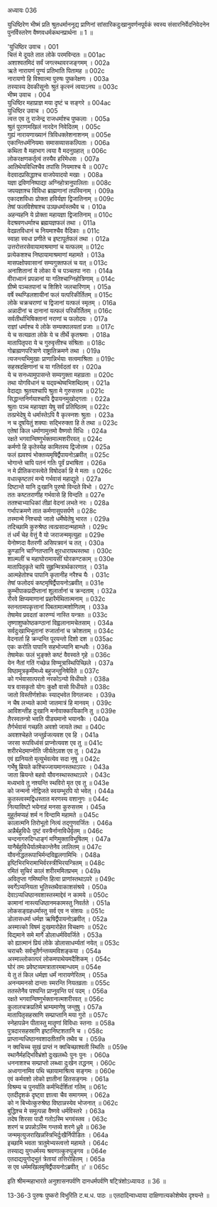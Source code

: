 अध्यायः 036

युधिष्ठिरेण भीष्मं प्रति श्रुतधर्माननूद्य प्राणिनां सांसारिकदुःखानुवर्णनपूर्वकं स्वस्य संसारनिर्वेदनिवेदनेन पुनर्विस्तरेण वैष्णवधर्मकथनप्रार्थना ॥ 1 ॥
	
\'युधिष्ठिर उवाच ।	001  
चित्तं मे दूयते तात लोके परमविन्दतः ॥	001ac  
अशाश्वतमिदं सर्वं जगत्स्थावरजङ्गमम् ।	002a  
ऋते नारायणं पुण्यं प्रतिभाति पितामह ॥	002c  
नारायणो हि विश्वात्मा पुरुषः पुष्करेक्षणः ।	003a  
तस्यास्य देवकीसूनोः श्रुतं कृत्स्नं त्वयाऽनघ ॥	003c  
भीष्म उवाच ।	004  
युधिष्ठिर महाप्राज्ञ मया दृष्टं च सङ्गरे ॥	004ac  
युधिष्ठिर उवाच ।	005  
त्वत्त एव तु राजेन्द्र राजधर्माश्च पुष्कलाः ।	005a  
श्रुतं पुराणमखिलं नारदेन निवेदितम् ।	005c  
गुह्यं नारायणाख्यानं त्रिविधक्लेशनाशनम् ॥	005e  
एकान्तिधर्मनियमाः समासव्यासकल्पिताः ।	006a  
कथिता वै महाभाग त्वया वै मदनुग्रहात् ॥	006c  
लोकरक्षणकर्तृत्वं तस्यैव हरिमेधसः ।	007a  
आतिथेयविधिश्चैव तपांसि नियमाश्च ये ॥	007c  
वेदवादप्रसिद्धाश्च वाजपेयादयो मखाः ।	008a  
यज्ञा द्रविणनिष्पाद्या अग्निहोत्रानुपालिताः ॥	008c  
जपयज्ञाश्च विविधा ब्राह्मणानां तपस्विनाम् ।	009a  
एकादशविधाः प्रोक्ता हविर्यज्ञा द्विजातिनाम् ॥	009c  
तेषां फलविशेषाश्च उञ्छधर्मास्तथैव च ।	010a  
अहन्यहनि ये प्रोक्ता महायज्ञा द्विजातिनाम् ॥	010c  
वेदश्रवणधर्माश्च ब्रह्मयज्ञफलं तथा ।	011a  
वेदव्रतविधानं च नियमाश्चैव वैदिकाः ॥	011c  
स्वाहा स्वधा प्रणीते च इष्टापूर्तफलं तथा ।	012a  
उत्तरोत्तरसेवायामाश्रमाणां च यत्फलम् ॥	012c  
प्रत्येकशश्च निष्ठायामाश्रमाणां महामते ।	013a  
मासपक्षोपवासानां सम्यगुक्तफलं च यत् ॥	013c  
अनाशितानां ये लोका ये च पञ्चतपा नराः ।	014a  
वीराध्वानं प्रपन्नानां या गतिश्चाग्निहोत्रिणाम् ॥	014c  
ग्रीष्मे पञ्चतपानां च शिशिरे जलचारिणाम् ।	015a  
वर्षे स्थण्डिलशायीनां फलं यत्परिकीर्तितम् ॥	015c  
लोके चक्रचराणां च द्विजानां यत्फलं स्मृतम् ।	016a  
अन्नादीनां च दानानां यत्फलं परिकीर्तितम् ॥	016c  
सर्वतीर्थाभिषिक्तानां नराणां च फलोदयः ।	017a  
राज्ञां धर्माश्च ये लोके सम्यक्पालयतां प्रजाः ॥	017c  
ये च सत्यव्रता लोके ये च तीर्थे कृतश्रमाः ।	018a  
मातापितृपरा ये च गुरुवृत्तीश्च संश्रिताः ॥	018c  
गोब्राह्मणपरित्राणे राष्ट्रातिक्रमणे तथा ।	019a  
त्यजन्त्यभिमुखाः प्राणान्निर्भयाः सत्वमाश्रिताः ॥	019c  
सहस्रदक्षिणानां च या गतिर्वदतां वर ।	020a  
ये च सनध्यामुपासन्ते सम्यगुक्ता महाव्रताः ॥	020c  
तथा योगविधानं च यद्ग्रन्थेष्वभिशब्दितम् ।	021a  
वेदाद्याः श्रुतयश्चापि श्रुता मे गुरुसत्तम ॥	021c  
सिद्धान्तनिर्णयाश्चापि द्वैपायनमुखोद्गताः ।	022a  
श्रुताः पञ्च महायज्ञा येषु सर्वं प्रतिष्ठितम् ॥	022c  
तत्प्रभेदेषु ये धर्मास्तेऽपि वै कृत्स्नशः श्रुताः ।	023a  
न च दूषयितुं शक्याः सद्भिरुक्ता हि ते तथा ॥	023c  
एतेषां किल धर्माणामुत्तमो वैष्णवो विधिः ।	024a  
रक्षते भगवान्विष्णुर्भक्तमात्मशरीरवत् ॥	024c  
कर्मणो हि कृतेस्येह कामितस्य द्विजोत्तम ।	025a  
फलं ह्यवश्यं भोक्तव्यमृषिर्द्वैपायनोऽब्रवीत् ॥	025c  
भोगान्ते चापि पतनं गतिः पूर्वं प्रभाषिता ।	026a  
न मे प्रीतिकरास्त्वेते विषोदर्का हि मे मताः ॥	026c  
वधात्कृष्टतरं मन्ये गर्भवासं महाद्युते ।	027a  
दिष्टान्ते यानि दुःखानि पुरुषो विन्दते विभो ।	027c  
ततः कष्टतराणीह गर्भवासे हि विन्दति ॥	027e  
ततश्चाभ्याधिकां तीव्रां वेदनां लभते नरः ।	028a  
गर्भापक्रमणे तात कर्मणासुपसर्पणे ॥	028c  
तस्मान्मे निश्चयो जातो धर्मेष्वेतेषु भारत ।	029a  
तदिच्छामि कुरुश्रेष्ठ त्वत्प्रसादान्महामते ।	029c  
तं धर्मं चेह वेत्तुं वै यो जराजन्ममृत्युहा ॥	029e  
येनोष्णदा वैतरणी असिपत्रवनं च तत् ।	030a  
कुण्डानि चाग्नितप्तानि क्षुरधारापथस्तथा ।	030c  
शाल्मलीं च महाघोरामायसीं घोरकण्टकाम् ॥	030e  
मातापितृकृते चापि सुहृन्मित्रार्थकारणात् ।	031a  
आत्महेतोश्च पापानि कृतानीह नरैश्च यैः ।	031c  
तेषां फलोदयं कष्टमृषिर्द्वैपायनोऽब्रवीत् ॥	031e  
कुम्भीपाकप्रदीप्तानां शूलार्तानां च क्रन्दताम् ।	032a  
रौरवे क्षिप्यमाणानां प्रहारैर्मथितात्मनाम् ॥	032c  
स्तनतामपकृत्तानां पिबतामात्मशोणितम् ।	033a  
तेषामेव प्रवदतां कारुण्यं नास्ति यन्त्रतः ॥	033c  
तृष्णाशुष्कोष्ठकण्ठानां विह्वलानामचेतसाम् ।	034a  
सर्वदुःखाभिभूतानां रुजार्तानां च क्रोशताम् ॥	034c  
वेदनार्ता हि क्रन्दन्ति पूरयन्तो दिशो दश ॥	035ac  
एकः करोति पापानि सहभोज्यानि बान्धवैः ।	036a  
तेषामेकः फलं भुङ्क्ते कष्टं वैवस्वते गृहे ॥	036c  
येन नैतां गतिं गच्छेन्न विण्मूत्रास्थिपिच्छिले ।	037a  
विष्ठामूत्रकृमीमध्ये बहुजन्तुनिषेविते ॥	037c  
को गर्भवासात्परतो नरकोऽन्यो विधीयते ।	038a  
यत्र वासकृतो योगः कुक्षौ वासो विधीयते ॥	038c  
जातो विस्तीर्णशोकः स्याद्भवेत विगतज्वरः ।	039a  
न चैष लभ्यते कामो जातमात्रं हि मानवम् ।	039c  
आविशन्तीह दुःखानि मनोवाक्कायिकानि तु ॥	039e  
तैरस्वतन्त्रो भवति पीड्यमानो भयानकैः ।	040a  
तैर्गर्भवासं गच्छति अवशो जायते तथा ॥	040c  
अवशश्चेहते जन्तुर्व्रजत्यवश एव हि ।	041a  
जरसा रूपविध्वंसं प्राप्नोत्यवश एव तु ॥	041c  
शरीरभेदमाप्नोति जीर्यतेऽवश एव तु ।	042a  
एवं ह्यनियतो मृत्युर्भवत्येव सदा नृषु ॥	042c  
गर्भेषु म्रियते कश्चिज्जायमानस्तथाऽपरः ।	043a  
जाता म्रियन्ते बहवो यौवनस्थास्तथाऽपरे ।	043c  
मध्यभावे तु नश्यन्ति स्थविरो मृत एव तु ॥	043e  
को जन्मनो नोद्विजते स्वयम्भूरपि यो भवेत् ।	044a  
कुतस्त्वस्मद्विधस्तात मरणस्य वशानुगः ॥	044c  
नित्याविष्टो भयेनाहं मनसा कुरुसत्तम ।	045a  
मुहूर्तमप्यहं शर्म न विन्दामि महामते ॥	045c  
कालात्मनि तिरोभूतो नित्यं तद्गुणवर्जितः ।	046a  
अन्नैर्बहुविधैः पुष्टं वस्त्रैर्नानाविधैर्वृतम् ॥	046c  
चन्दनागरुदिग्धाङ्गं मणिमुक्ताविभूषितम् ।	047a  
यानैर्बहुविधैर्यातमेकान्तेनैव लालितम् ॥	047c  
यौवनोद्धतरूपाभिर्मन्दविह्वलगामिभिः ।	048a  
इष्टिभिरभिरामाभिर्वरस्त्रीभिरयन्त्रितम् ॥	048c  
रमितं सुचिरं कालं शरीरममितप्रभम् ।	049a  
अवितृप्ता गमिष्यन्ति हित्वा प्राणांस्तथाऽपरे ॥	049c  
स्वर्गेऽप्यनियता भूतिस्तथैवाकाशसंश्रये ।	050a  
देवाऽप्यधिष्ठानवशास्तस्माद्देवं न कामये ॥	050c  
कामानां नास्त्यधिष्ठानमकामस्तु निवर्तते ।	051a  
लोकसङ्ग्रहधर्मास्तु सर्व एव न संशयः ॥	051c  
डोलासधर्मा धर्मज्ञ ऋषिर्द्वैपायनोऽब्रवीत् ।	052a  
अस्मात्को विषमं दुःखमारोहेत विचक्षणः ॥	052c  
विद्यमाने समे मार्गे डोलाधर्मविवर्जिते ।	053a  
को ह्यात्मानं प्रियं लोके डोलासाधर्म्यतां नयेत् ॥	053c  
चराचरैः सर्वभूतैर्गन्तव्यमविशङ्कया ।	054a  
अस्माल्लोकात्परं लोकमपाथेयमदैशिकम् ।	054c  
घोरं तमः प्रवेष्टव्यमत्रातारमबान्धवम् ॥	054e  
ये तु तं किल धर्मज्ञा धर्मं नारायणेरितम् ।	055a  
अनन्यमनसो दान्ताः स्मरन्ति नियतव्रताः ॥	055c  
ततस्तेनैव पश्यन्ति प्राप्नुवन्ति परं पदम् ।	056a  
रक्षते भगवान्विष्णुर्भक्तानात्मशरीरवत् ॥	056c  
कुलालचक्रप्रतिमे भ्राम्यमाणेषु जन्तुषु ।	057a  
मातापितृसहस्राणि सम्प्राप्तानि मया गुरो ॥	057c  
स्नेहापन्नेन पीतास्तु मातॄणां विविधाः स्तनाः ॥	058a  
पुत्रदारसहस्राणि इष्टानिष्टशतानि च ।	058c  
प्राप्तान्यधिष्ठानवशादतीतानि तथैव च ।	059a  
न क्वचिच्च सुखं प्राप्तं न क्वचिच्छाश्वती स्थितिः ॥	059e  
स्थानैर्महद्भिर्विभ्रंशो दुःखलब्धैः पुनः पुनः ।	060a  
धननाशश्च सम्प्राप्तो लब्ध्वा दुःखेन तद्धनम् ।	060c  
अध्वगानामिव पथि च्छायामाश्रित्य सङ्गमः ॥	060e  
एवं कर्मवशो लोको ज्ञातीनां हितसङ्गमः ।	061a  
विश्रम्य च पुनर्याति कर्मभिर्दर्शितां गतिम् ॥	061c  
एतदीदृशकं दृष्ट्वा ज्ञात्वा चैव समागमम् ।	062a  
को न बिभ्येत्कुरुश्रेष्ठ विष्ठान्नस्येव भोजनात् ॥	062c  
बुद्धिश्च मे समुत्पन्ना वैष्णवे धर्मविस्तरे ।	063a  
तदेष शिरसा पादौ गतोऽस्मि भगवंस्तव ।	063c  
शरणं च प्रपन्नोऽस्मि गन्तव्ये शरणे ध्रुवे ॥	063e  
जन्ममृत्युजराखिन्नस्त्रिभिर्दुःखैर्निपीडितः ।	064a  
इच्छामि भवता त्रातुमेभ्यस्त्वत्तो महामते ।	064c  
तस्याद्य युगधर्मस्य श्रवणात्कुरुपुङ्गव ॥	064e  
एतदाद्ययुगोद्भूतं त्रेतायां तत्तिरोहितम् ।	065a  
स एव धर्ममखिलमृषिर्द्वैपायनोऽब्रवीत् ॥\' ॥	065c  

इति श्रीमन्महाभारते अनुशासनपर्वणि दानधर्मपर्वणि षट्त्रिंशोऽध्यायःठ ॥ 36 ॥

13-36-3 पुरुषः पुष्करो विभुरिति ट.थ.ध. पाठः ॥ एतदादिन्वाध्याया दाक्षिणात्यकोशेष्वेव दृश्यन्ते ॥
